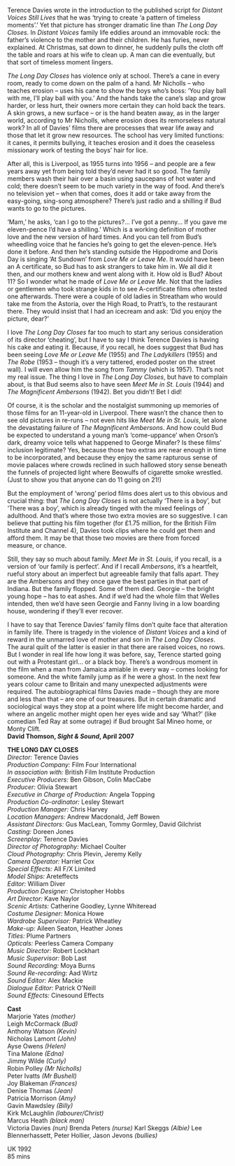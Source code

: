 

Terence Davies wrote in the introduction to the published script for _Distant Voices Still Lives_ that he was ‘trying to create ‘a pattern of timeless moments’.’ Yet that picture has stronger dramatic line than _The Long Day Closes_. In _Distant Voices_ family life eddies around an immovable rock: the father’s violence to the mother and their children. He has furies, never explained. At Christmas, sat down to dinner, he suddenly pulls the cloth off the table and roars at his wife to clean up. A man can die eventually, but that sort of timeless moment lingers.

_The Long Day Closes_ has violence only at school. There’s a cane in every room, ready to come down on the palm of a hand. Mr Nicholls – who teaches erosion – uses his cane to show the boys who’s boss: ‘You play ball with me, I’ll play ball with you.’ And the hands take the cane’s slap and grow harder, or less hurt, their owners more certain they can hold back the tears. A skin grows, a new surface – or is the hand beaten away, as in the larger world, according to Mr Nicholls, where erosion does its remorseless natural work? In all of Davies’ films there are processes that wear life away and those that let it grow new resources. The school has very limited functions: it canes, it permits bullying, it teaches erosion and it does the ceaseless missionary work of testing the boys’ hair for lice.

After all, this is Liverpool, as 1955 turns into 1956 – and people are a few years away yet from being told they’d never had it so good. The family members wash their hair over a basin using saucepans of hot water and cold; there doesn’t seem to be much variety in the way of food. And there’s no television yet – when that comes, does it add or take away from the easy-going, sing-song atmosphere? There’s just radio and a shilling if Bud wants to go to the pictures.

‘Mam,’ he asks, ‘can I go to the pictures?… I’ve got a penny… If you gave me eleven-pence I’d have a shilling.’ Which is a working definition of mother love and the new version of hard times. And you can tell from Bud’s wheedling voice that he fancies he’s going to get the eleven-pence. He’s done it before. And then he’s standing outside the Hippodrome and Doris Day is singing ‘At Sundown’ from _Love Me or Leave Me_. It would have been an A certificate, so Bud has to ask strangers to take him in. We all did it then, and our mothers knew and went along with it. How old is Bud? About 11? So I wonder what he made of _Love Me or Leave Me_. Not that the ladies or gentlemen who took strange kids in to see A-certificate films often tested one afterwards. There were a couple of old ladies in Streatham who would take me from the Astoria, over the High Road, to Pratt’s, to the restaurant there. They would insist that I had an icecream and ask: ‘Did you enjoy the picture, dear?’

I love _The Long Day Closes_ far too much to start any serious consideration of its director ‘cheating’, but I have to say I think Terence Davies is having his cake and eating it. Because, if you recall, he does suggest that Bud has been seeing _Love Me or Leave Me_ (1955) and _The Ladykillers_ (1955) and _The Robe_ (1953 – though it’s a very tattered, eroded poster on the street wall). I will even allow him the song from _Tammy_ (which is 1957). That’s not my real issue. The thing I love in _The Long Day Closes_, but have to complain about, is that Bud seems also to have seen _Meet Me in St. Louis_ (1944) and  
_The Magnificent Ambersons_ (1942). Bet you didn’t! Bet I did!

Of course, it is the scholar and the nostalgist summoning up memories of those films for an 11-year-old in Liverpool. There wasn’t the chance then to see old pictures in re-runs – not even hits like _Meet Me in St. Louis_, let alone the devastating failure of _The Magnificent Ambersons_. And how could Bud be expected to understand a young man’s ‘come-uppance’ when Orson’s dark, dreamy voice tells what happened to George Minafer? Is these films’ inclusion legitimate? Yes, because those two extras are near enough in time to be incorporated, and because they enjoy the same rapturous sense of movie palaces where crowds reclined in such hallowed story sense beneath the funnels of projected light where Beowulfs of cigarette smoke wrestled. (Just to show you that anyone can do 11 going on 21!)

But the employment of ‘wrong’ period films does alert us to this obvious and crucial thing: that _The Long Day Closes_ is not actually ‘There is a boy’, but ‘There was a boy’, which is already tinged with the mixed feelings of adulthood. And that’s where those two extra movies are so suggestive. I can believe that putting his film together (for £1.75 million, for the British Film Institute and Channel 4), Davies took clips where he could get them and afford them. It may be that those two movies are there from forced measure, or chance.

Still, they say so much about family. _Meet Me in St. Louis_, if you recall, is a version of ‘our family is perfect’. And if I recall _Ambersons_, it’s a heartfelt, rueful story about an imperfect but agreeable family that falls apart. They are the Ambersons and they once gave the best parties in that part of Indiana. But the family flopped. Some of them died. Georgie – the bright young hope – has to eat ashes. And if we’d had the whole film that Welles intended, then we’d have seen Georgie and Fanny living in a low boarding house, wondering if they’ll ever recover.

I have to say that Terence Davies’ family films don’t quite face that alteration in family life. There is tragedy in the violence of _Distant Voices_ and a kind of reward in the unmarred love of mother and son in _The Long Day Closes_. The aural quilt of the latter is easier in that there are raised voices, no rows. But I wonder in real life how long it was before, say, Terence started going out with a Protestant girl… or a black boy. There’s a wondrous moment in the film when a man from Jamaica amiable in every way – comes looking for someone. And the white family jump as if he were a ghost. In the next few years colour came to Britain and many unexpected adjustments were required. The autobiographical films Davies made – though they are more and less than that – are one of our treasures. But in certain dramatic and sociological ways they stop at a point where life might become harder, and where an angelic mother might open her eyes wide and say ‘What?’ (like comedian Ted Ray at some outrage) if Bud brought Sal Mineo home, or Monty Clift.<br>
**David Thomson, _Sight & Sound_, April 2007**<br>


**THE LONG DAY CLOSES**<br>
_Director:_ Terence Davies  
_Production Company:_ Film Four International  
_In association with:_ British Film Institute Production  
_Executive Producers:_ Ben Gibson, Colin MacCabe  
_Producer:_ Olivia Stewart  
_Executive in Charge of Production:_ Angela Topping  
_Production Co-ordinator:_ Lesley Stewart  
_Production Manager:_ Chris Harvey  
_Location Managers:_ Andrew Macdonald, Jeff Bowen  
_Assistant Directors:_ Gus MacLean, Tommy Gormley, David Gilchrist  
_Casting:_ Doreen Jones  
_Screenplay:_ Terence Davies  
_Director of Photography:_ Michael Coulter  
_Cloud Photography:_ Chris Plevin, Jeremy Kelly  
_Camera Operator:_ Harriet Cox  
_Special Effects:_ All F/X Limited  
_Model Ships:_ Areteffects  
_Editor:_ William Diver  
_Production Designer:_ Christopher Hobbs  
_Art Director:_ Kave Naylor  
_Scenic Artists:_ Catherine Goodley, Lynne Whiteread  
_Costume Designer:_ Monica Howe  
_Wardrobe Supervisor:_ Patrick Wheatley  
_Make-up:_ Aileen Seaton, Heather Jones  
_Titles:_ Plume Partners  
_Opticals:_ Peerless Camera Company  
_Music Director:_ Robert Lockhart  
_Music Supervisor:_ Bob Last  
_Sound Recording:_ Moya Burns  
_Sound Re-recording:_ Aad Wirtz  
_Sound Editor:_ Alex Mackie  
_Dialogue Editor:_ Patrick O’Neill  
_Sound Effects:_ Cinesound Effects<br>

**Cast**<br>
Marjorie Yates _(mother)_  
Leigh McCormack _(Bud)_  
Anthony Watson _(Kevin)_  
Nicholas Lamont _(John)_  
Ayse Owens _(Helen)_  
Tina Malone _(Edna)_  
Jimmy Wilde _(Curly)_  
Robin Polley _(Mr Nicholls)_  
Peter Ivatts _(Mr Bushell)_  
Joy Blakeman _(Frances)_  
Denise Thomas _(Jean)_  
Patricia Morrison _(Amy)_  
Gavin Mawdsley _(Billy)_  
Kirk McLaughlin _(labourer/Christ)_  
Marcus Heath _(black man)_  
Victoria Davies _(nun)_
Brenda Peters _(nurse)_
Karl Skeggs _(Albie)_
Lee Blennerhassett, Peter Hollier, Jason Jevons _(bullies)_<br>

  
UK 1992<br>
85 mins<br>
<!--stackedit_data:
eyJoaXN0b3J5IjpbLTE0ODc4OTE5NV19
-->